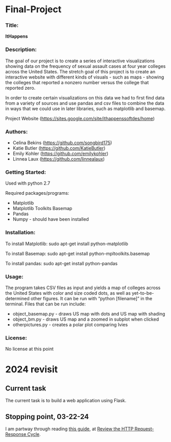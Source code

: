 # Final-Project

### Title:
**ItHappens**

### Description:

The goal of our project is to create a series of interactive visualizations showing data on the frequency of sexual assault cases at four year colleges across the United States. The stretch goal of this project is to create an interactive website with different kinds of visuals - such as maps - showing the colleges that reported a nonzero number versus the college that reported zero.

In order to create certain visualizations on this data we had to first find data from a variety of sources and use pandas and csv files to combine the data in ways that we could use in later libraries, such as matplotlib and basemap. 

Project Website (https://sites.google.com/site/ithappenssoftdes/home)

### Authors:

* Celina Bekins (https://github.com/songbird175)
* Katie Butler (https://github.com/KatieButler)
* Emily Kohler (https://github.com/emilykohler)
* Linnea Laux (https://github.com/linnealaux)


### Getting Started:

Used with python 2.7

Required packages/programs:
* Matplotlib
* Matplotlib Toolkits Basemap
* Pandas
* Numpy - should have been installed

### Installation:

To install Matplotlib: sudo apt-get install python-matplotlib

To install Basemap: sudo apt-get install python-mpltoolkits.basemap

To install pandas: sudo apt-get install python-pandas



### Usage:
The program takes CSV files as input and yields a map of colleges across the United States with color and size coded dots, as well as yet-to-be-determined other figures. It can be run with “python [filename]” in the terminal. Files that can be run include:
* object_basemap.py - draws US map with dots and US map with shading
* object_bm.py - draws US map and a zoomed in subplot when clicked
* otherpictures.py - creates a polar plot comparing Ivies


### License:
No license at this point


# 2024 revisit
## Current task
The current task is to build a web application using Flask.
## Stopping point, 03-22-24
I am partway through reading [this guide](https://realpython.com/python-web-applications/), at [Review the HTTP Request-Response Cycle](https://realpython.com/python-web-applications/#review-the-http-request-response-cycle).